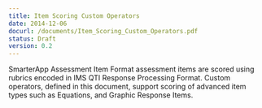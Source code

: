 ```yaml
---
title: Item Scoring Custom Operators
date: 2014-12-06
docurl: /documents/Item_Scoring_Custom_Operators.pdf
status: Draft
version: 0.2
---
```

SmarterApp Assessment Item Format assessment items are scored using rubrics encoded in IMS QTI Response Processing Format. Custom operators, defined in this document, support scoring of advanced item types such as Equations, and Graphic Response Items.

